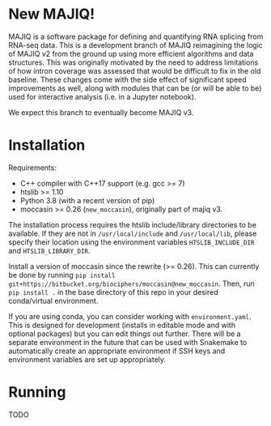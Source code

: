 # New MAJIQ!

MAJIQ is a software package for defining and quantifying RNA splicing from
RNA-seq data. This is a development branch of MAJIQ reimagining the logic of
MAJIQ v2 from the ground up using more efficient algorithms and data
structures. This was originally motivated by the need to address limitations of
how intron coverage was assessed that would be difficult to fix in the old
baseline. These changes come with the side effect of significant speed
improvements as well, along with modules that can be (or will be able to be)
used for interactive analysis (i.e. in a Jupyter notebook).

We expect this branch to eventually become MAJIQ v3.


# Installation

Requirements:

+ C++ compiler with C++17 support (e.g. gcc >= 7)
+ htslib >= 1.10
+ Python 3.8 (with a recent version of pip)
+ moccasin >= 0.26 (`new_moccasin`), originally part of majiq v3.

The installation process requires the htslib include/library directories to be
available. If they are not in `/usr/local/include` and `/usr/local/lib`, please
specify their location using the environment variables `HTSLIB_INCLUDE_DIR` and
`HTSLIB_LIBRARY_DIR`.

Install a version of moccasin since the rewrite (>= 0.26). This can currently be done
by running `pip install git+https://bitbucket.org/biociphers/moccasin@new_moccasin`.
Then, run `pip install .` in the base directory of this repo in your desired
conda/virtual environment.

If you are using conda, you can consider working with `environment.yaml`.
This is designed for development (installs in editable mode and with optional
packages) but you can edit things out further. There will be a separate
environment in the future that can be used with Snakemake to automatically
create an appropriate environment if SSH keys and environment variables are set
up appropriately.


# Running

TODO
